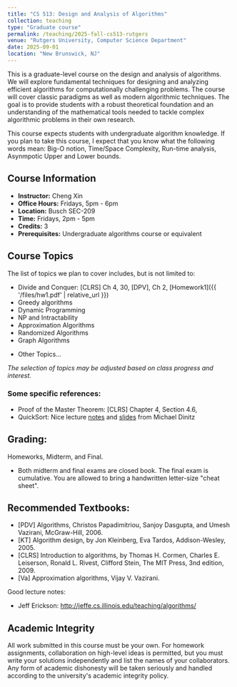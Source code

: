 ```yaml
---
title: "CS 513: Design and Analysis of Algorithms"
collection: teaching
type: "Graduate course"
permalink: /teaching/2025-fall-cs513-rutgers
venue: "Rutgers University, Computer Science Department"
date: 2025-09-01
location: "New Brunswick, NJ"
---
```


This is a graduate-level course on the design and analysis of algorithms. We will explore fundamental techniques for designing and analyzing efficient algorithms for computationally challenging problems. The course will cover classic paradigms as well as modern algorithmic techniques. The goal is to provide students with a robust theoretical foundation and an understanding of the mathematical tools needed to tackle complex algorithmic problems in their own research.

This course expects students with undergraduate algorithm knowledge. If you plan to take this course, I expect that you know what the following words mean: Big-O notion, Time/Space Complexity, Run-time analysis, Asynmpotic Upper and Lower bounds. 

## Course Information
- **Instructor:** Cheng Xin
- **Office Hours:** Fridays, 5pm - 6pm
- **Location:** Busch SEC-209
- **Time:** Fridays, 2pm - 5pm
- **Credits:** 3
- **Prerequisites:** Undergraduate algorithms course or equivalent

<!-- ## Course Topics
The list of topics we plan to cover includes, but is not limited to:
- **Divide and Conquer:** (e.g., Strassen's Algorithm, Closest Pair)
- **Dynamic Programming:** (e.g., Knapsack, Sequence Alignment)
- **NP and Intractability:** (e.g., Reductions, Cook-Levin Theorem)
- **Approximation Algorithms:** (e.g., Set Cover, Vertex Cover, Max-Cut)
- **Randomized Algorithms:** (e.g., Hashing, LSH, Bloom Filters, Karger's Min-Cut)
- **Spectral Graph Theory:** (e.g., Graph Laplacian, Spectral Clustering)
- **Dimensionality Reduction:** (e.g., PCA, Johnson-Lindenstrauss Lemma)
- **Other Topics:** (e.g., Gradient Descent, Quantum Algorithms) -->

## Course Topics
The list of topics we plan to cover includes, but is not limited to:
- Divide and Conquer: [CLRS] Ch 4, 30, [DPV], Ch 2, [Homework1]({{ '/files/hw1.pdf' | relative_url }})
- Greedy algorithms
- Dynamic Programming 
- NP and Intractability 
- Approximation Algorithms
- Randomized Algorithms 
- Graph Algorithms 
<!-- - **Dimensionality Reduction:**  -->
- Other Topics... 

*The selection of topics may be adjusted based on class progress and interest.*

### Some specific references:
- Proof of the Master Theorem: [CLRS] Chapter 4, Section 4.6,
- QuickSort: Nice lecture [notes](https://www.cs.cmu.edu/afs/cs/academic/class/15451-s07/www/lecture_notes/lect0123.pdf) and [slides](https://www.cs.jhu.edu/~mdinitz/classes/IntroAlgorithms/Fall2024/schedule/Lectures/Lecture3/lecture3slides.pdf) from Michael Dinitz

## Grading:
Homeworks, Midterm, and Final.
<!-- Roughly 6-7 written homework (30%), midterm (35%) and final (35%).
- You may discuss problems with your classmates, but you must write up your solutions independently
- All homework must be written in LaTeX and submitted as compiled PDF files
- No late homework will be accepted
- The lowest homework score will be dropped from the final grade calculation -->
- Both midterm and final exams are closed book. The final exam is cumulative. You are allowed to bring a handwritten letter-size "cheat sheet". 

<!-- 
## Grading Policy

**Grade Distribution:**
- **Homework Assignments (30%):** 6-7 written assignments throughout the semester
- **Midterm Exam (35%):** Closed book, closed notes exam covering material from the first half of the semester
- **Final Exam (35%):** Closed book, closed notes comprehensive exam covering all course material

**Homework Guidelines:**
- You may discuss problems with your classmates, but you must write up your solutions independently
- All homework must be written in LaTeX and submitted as compiled PDF files
- No late homework will be accepted
- The lowest homework score will be dropped from the final grade calculation

**Exam Policy:**
- Both midterm and final exams are closed book and closed notes
- No electronic devices or reference materials are permitted during exams 
-->

## Recommended Textbooks:
- [PDV] Algorithms, Christos Papadimitriou, Sanjoy Dasgupta, and Umesh Vazirani, McGraw-Hill, 2006.     
- [KT] Algorithm design, by Jon Kleinberg, Eva Tardos, Addison-Wesley, 2005. 
- [CLRS] Introduction to algorithms, by Thomas H. Cormen, Charles E. Leiserson, Ronald L. Rivest, Clifford Stein, The MIT Press, 3nd edition, 2009.
- [Va] Approximation algorithms, Vijay V. Vazirani.
<!-- - [MR] Randomized algorithms, by Rajeev Motwani, Prabhakar Raghavan. -->

Good lecture notes:
- Jeff Erickson: http://jeffe.cs.illinois.edu/teaching/algorithms/

<!-- The main textbook for this course is:
- **Christos Papadimitriou, Sanjoy Dasgupta, and Umesh Vazirani:** *Algorithms* [PDV]

The following additional books are excellent references for the topics covered in this course:
- **Jon Kleinberg and Éva Tardos:** *Algorithm Design* [KT]
- **Thomas H. Cormen, Charles E. Leiserson, Ronald L. Rivest, and Clifford Stein:** *Introduction to Algorithms* [CLRS]
- **Vijay V. Vazirani:** *Approximation Algorithms* [Va]
- **Michael Mitzenmacher and Eli Upfal:** *Probability and Computing: Randomized Algorithms and Probabilistic Analysis* [MU] -->

## Academic Integrity
All work submitted in this course must be your own. For homework assignments, collaboration on high-level ideas is permitted, but you must write your solutions independently and list the names of your collaborators. Any form of academic dishonesty will be taken seriously and handled according to the university's academic integrity policy.

<!-- ## Contact Information
For questions about the course, please contact Dr. Xin during office hours or via email. Course announcements and materials will be posted on the course website. -->
